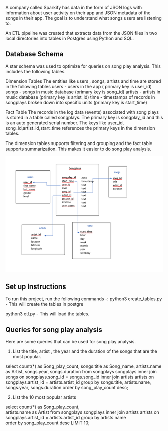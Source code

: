 
A company called Sparkify has data in the form of JSON logs with information about user activity on their app and JSON metadata of the songs in their app. The goal is to understand what songs users are listening to. 

An ETL pipeline was created that extracts data from the JSON files in two local directories into tables in Postgres using Python and SQL. 

## Database Schema 

A star schema was used to optimize for queries on song play analysis. This includes the following tables.

 
Dimension Tables
The entities like users , songs, artists and time are stored in the following tables
    users - users in the app ( primary key is user_id)
    songs - songs in music database (primary key is song_id)
    artists - artists in music database (primary key is artist_id)
    time - timestamps of records in songplays broken down into specific units (primary key is start_time)
    
Fact Table 
The records in the log data (events) associated with song plays is stored in a table called songplays. The primary key is songplay_id and this is an auto generated serial number. The keys like user_id,  song_id,artist_id,start_time references the primary keys in the dimension tables.

The dimension tables supports filtering and grouping and the fact table supports summarization. This makes it easier to do song play analysis. 
  
 <img src="Database.png"  >
 
## Set up Instructions 
 
To run this project, run the following commands -:
python3 create_tables.py - This will create the tables in postgre

python3 etl.py - This will load the tables.
 
## Queries for song play analysis

Here are some queries that can be used for song play analysis.

1) List the title, artist , the year and the duration of the songs that are the most popular. 

select 
  count(*) as Song_play_count, 
  songs.title as Song_name, 
  artists.name as Artist,
  songs.year,
  songs.duration 
from songplays songplays
inner join songs on songplays.song_id = songs.song_id 
inner join artists artists on songplays.artist_id = artists.artist_id 
group by  songs.title, artists.name, songs.year, songs.duration 
order by song_play_count desc;

2) List the 10 most popular artists 

select 
  count(*) as Song_play_count,  
  artists.name as Artist
from songplays songplays 
inner join artists artists on songplays.artist_id = artists.artist_id 
group by   artists.name  
order by song_play_count desc LIMIT 10;
